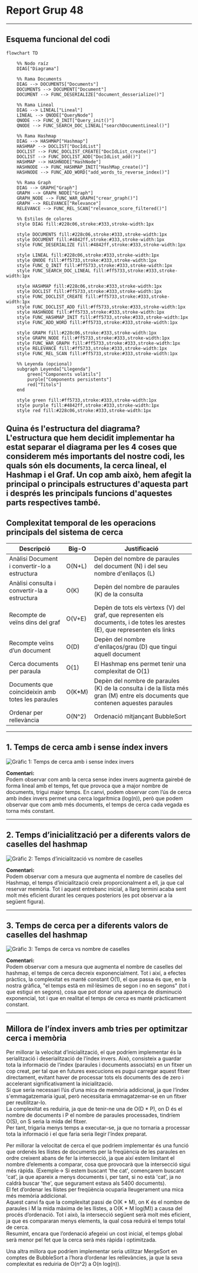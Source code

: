 # Report Grup 48

---

## Esquema funcional del codi

```mermaid
flowchart TD

    %% Nodo raíz
    DIAG["Diagrama"] 

    %% Rama Documents
    DIAG --> DOCUMENTS["Documents"]
    DOCUMENTS --> DOCUMENT["Document"]
    DOCUMENT --> FUNC_DESERIALIZE["document_desserialize()"]

    %% Rama Lineal
    DIAG --> LINEAL["Lineal"]
    LINEAL --> QNODE["QueryNode"]
    QNODE --> FUNC_Q_INIT["Query_init()"]
    QNODE --> FUNC_SEARCH_DOC_LINEAL["searchDocumentLineal()"]

    %% Rama Hashmap
    DIAG --> HASHMAP["Hashmap"]
    HASHMAP --> DOCLIST["DocIdList"]
    DOCLIST --> FUNC_DOCLIST_CREATE["DocIdList_create()"]
    DOCLIST --> FUNC_DOCLIST_ADD["DocIdList_add()"]
    HASHMAP --> HASHNODE["HashNode"]
    HASHNODE --> FUNC_HASHMAP_INIT["HashMap_create()"]
    HASHNODE --> FUNC_ADD_WORD["add_words_to_reverse_index()"]

    %% Rama Graph
    DIAG --> GRAPH["Graph"]
    GRAPH --> GRAPH_NODE["Graph"]
    GRAPH_NODE --> FUNC_WAR_GRAPH["crear_graph()"]
    GRAPH --> RELEVANCE["Relevance"]
    RELEVANCE --> FUNC_REL_SCAN["relevance_score_filtered()"]

    %% Estilos de colores
    style DIAG fill:#228c06,stroke:#333,stroke-width:1px

    style DOCUMENTS fill:#228c06,stroke:#333,stroke-width:1px
    style DOCUMENT fill:#4842ff,stroke:#333,stroke-width:1px
    style FUNC_DESERIALIZE fill:#4842ff,stroke:#333,stroke-width:1px

    style LINEAL fill:#228c06,stroke:#333,stroke-width:1px
    style QNODE fill:#ff5733,stroke:#333,stroke-width:1px
    style FUNC_Q_INIT fill:#ff5733,stroke:#333,stroke-width:1px
    style FUNC_SEARCH_DOC_LINEAL fill:#ff5733,stroke:#333,stroke-width:1px

    style HASHMAP fill:#228c06,stroke:#333,stroke-width:1px
    style DOCLIST fill:#ff5733,stroke:#333,stroke-width:1px
    style FUNC_DOCLIST_CREATE fill:#ff5733,stroke:#333,stroke-width:1px
    style FUNC_DOCLIST_ADD fill:#ff5733,stroke:#333,stroke-width:1px
    style HASHNODE fill:#ff5733,stroke:#333,stroke-width:1px
    style FUNC_HASHMAP_INIT fill:#ff5733,stroke:#333,stroke-width:1px
    style FUNC_ADD_WORD fill:#ff5733,stroke:#333,stroke-width:1px

    style GRAPH fill:#228c06,stroke:#333,stroke-width:1px
    style GRAPH_NODE fill:#ff5733,stroke:#333,stroke-width:1px
    style FUNC_WAR_GRAPH fill:#ff5733,stroke:#333,stroke-width:1px
    style RELEVANCE fill:#ff5733,stroke:#333,stroke-width:1px
    style FUNC_REL_SCAN fill:#ff5733,stroke:#333,stroke-width:1px

    %% Leyenda (opcional)
    subgraph Leyenda["Llegenda"]
        green["Components volàtils"] 
        purple["Components persistents"]
        red["Títols"]
    end

    style green fill:#ff5733,stroke:#333,stroke-width:1px
    style purple fill:#4842ff,stroke:#333,stroke-width:1px
    style red fill:#228c06,stroke:#333,stroke-width:1px
```
**Quina és l'estructura del diagrama?**  
L'estructura que hem decidit implementar ha estat separar el diagrama per les 4 coses que considerem més importants del nostre codi, les quals són els documents, la cerca lineal, el Hashmap i el Graf. Un cop amb això, hem afegit la principal o principals estructures d'aquesta part i després les principals funcions d'aquestes parts respectives també.
---

## Complexitat temporal de les operacions principals del sistema de cerca

| Descripció                                        | Big-O     | Justificació                         |
| ------------------------------------------------- | --------- | ------------------------------------ |
| Anàlisi Document i convertir-lo a estructura      | O(N+L)    | Depèn del nombre de paraules del document (N) i del seu nombre d'enllaços (L)                |
| Anàlisi consulta i convertir-la a estructura      | O(K)      | Depèn del nombre de paraules (K) de la consulta                   |
| Recompte de veïns dins del graf                   | O(V+E)    | Depèn de tots els vèrtexs (V) del graf, que representen els documents, i de totes les arestes (E), que representen els links             |
| Recompte veïns d’un document                      | O(D)      | Depèn del nombre d'enllaços/grau (D) que tingui aquell document              |
| Cerca documents per paraula                       | O(1)      | El Hashmap ens permet tenir una complexitat de O(1)                        |
| Documents que coincideixin amb totes les paraules | O(K*M)    | Depèn del nombre de paraules (K) de la consulta i de la llista més gran (M) entre els documents que contenen aquestes paraules|
| Ordenar per rellevància                           | O(N^2) | Ordenació mitjançant BubbleSort     |

---

## 1. Temps de cerca amb i sense índex invers

![Gràfic 1: Temps de cerca amb i sense índex invers](https://drive.google.com/uc?export=view&id=1-nnZxgWzq5M7Nnk1mxhtrkh_kmYcjx4M)

**Comentari:**  
Podem observar com amb la cerca sense índex invers augmenta gairebé de forma lineal amb el temps, fet que provoca que a major nombre de documents, trigui major temps. En canvi, podem observar com l’ús de cerca amb índex invers permet una cerca logarítmica (log(n)), però que podem observar que com amb més documents, el temps de cerca cada vegada es torna més constant.

---

## 2. Temps d’inicialització per a diferents valors de caselles del hashmap

![Gràfic 2: Temps d’inicialització vs nombre de caselles](https://drive.google.com/uc?export=view&id=180XVHp-k4Zo1ieeMaP5tSrmLf6hvqEh5)

**Comentari:**  
Podem observar com a mesura que augmenta el nombre de caselles del Hashmap, el temps d’inicialització creix proporcionalment a ell, ja que cal reservar memòria. Tot i aquest entrebanc inicial, a llarg termini acaba sent molt més eficient durant les cerques posteriors (es pot observar a la següent figura).

---

## 3. Temps de cerca per a diferents valors de caselles del hashmap

![Gràfic 3: Temps de cerca vs nombre de caselles](https://drive.google.com/uc?export=view&id=12AeehTUgt93_NVf81s77DF1RrtJEpMoU)

**Comentari:**  
Podem observar com a mesura que augmenta el nombre de caselles del hashmap, el temps de cerca decreix exponencialment. Tot i així, a efectes pràctics, la complexitat es manté constant O(1), el que passa és que, en la nostra gràfica, "el temps està en mil·lèsimes de segon i no en segons" (tot i que estigui en segons), cosa que pot donar una aparença de disminució exponencial, tot i que en realitat el temps de cerca es manté pràcticament constant.

---

## Millora de l’índex invers amb tries per optimitzar cerca i memòria

Per millorar la velocitat d’inicialització, el que podríem implementar és la serialització i deserialització de l’índex invers. Això, consisteix a guardar tota la informació de l’índex (paraules i documents associats) en un fitxer un cop creat, per tal que en futures execucions es pugui carregar aquest fitxer directament, evitant haver de processar tots els documents des de zero i accelerant significativament la inicialització.  
Sí que seria necessari l’ús d’una mica de memòria addicional, ja que l’índex s'emmagatzemaria igual, però necessitaria emmagatzemar-se en un fitxer per reutilitzar-lo.  
La complexitat es reduiria, ja que de tenir-ne una de O(D * P), on D és el nombre de documents i P el nombre de paraules processades, tindríem O(S), on S seria la mida del fitxer.  
Per tant, trigaria menys temps a executar-se, ja que no tornaria a processar tota la informació i el que faria seria llegir l’índex preparat.

Per millorar la velocitat de cerca el que podríem implementar és una funció que ordenés les llistes de documents per la freqüència de les paraules en ordre creixent abans de fer la intersecció, ja que així estem limitant el nombre d’elements a comparar, cosa que provocarà que la intersecció sigui més ràpida. (Exemple→ Si estem buscant 'the cat', començarem buscant 'cat', ja que apareix a menys documents i, per tant, si no està 'cat', ja no caldrà buscar 'the', que segurament estava als 5400 documents).  
El fet d’ordenar les llistes per freqüència ocuparia lleugerament una mica més memòria addicional.  
Aquest canvi fa que la complexitat passi de O(K * M), on K és el nombre de paraules i M la mida màxima de les llistes, a O(K * M log(M)) a causa del procés d’ordenació. Tot i això, la intersecció següent serà molt més eficient, ja que es compararan menys elements, la qual cosa reduirà el temps total de cerca.  
Resumint, encara que l’ordenació afegeixi un cost inicial, el temps global serà menor pel fet que la cerca serà més ràpida i optimitzada.

Una altra millora que podríem implementar seria utilitzar MergeSort en comptes de BubbleSort a l’hora d’ordenar les rellevàncies, ja que la seva complexitat es reduiria de O(n^2) a O(n log(n)).
